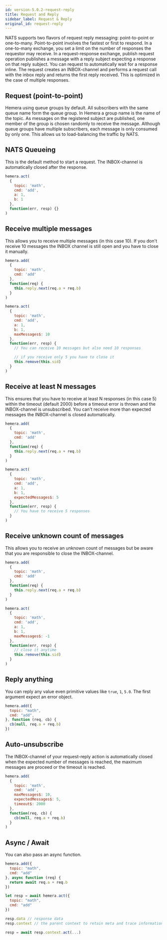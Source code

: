 ```yaml
---
id: version-5.0.2-request-reply
title: Request and Reply
sidebar_label: Request & Reply
original_id: request-reply
---
```


NATS supports two flavors of request reply messaging: point-to-point or one-to-many. Point-to-point involves the fastest or first to respond. In a one-to-many exchange, you set a limit on the number of responses the requestor may receive. In a request-response exchange, publish request operation publishes a message with a reply subject expecting a response on that reply subject. You can request to automatically wait for a response inline. The request creates an INBOX-channel and performs a request call with the inbox reply and returns the first reply received. This is optimized in the case of multiple responses.

## Request (point-to-point)

Hemera using queue groups by default. All subscribers with the same queue name form the queue group. In Hemera a group name is the name of the topic. As messages on the registered subject are published, one member of the group is chosen randomly to receive the message. Although queue groups have multiple subscribers, each message is only consumed by only one. This allows us to load-balancing the traffic by NATS.

## NATS Queueing

This is the default method to start a request. The INBOX-channel is automatically closed after the response.

```js
hemera.act(
  {
    topic: 'math',
    cmd: 'add',
    a: 1,
    b: 1
  },
  function(err, resp) {}
)
```

## Receive multiple messages

This allows you to receive multiple messages (in this case 10). If you don't receive 10 messages the INBOX channel is still open and you have to close it manually.

```js
hemera.add(
  {
    topic: 'math',
    cmd: 'add'
  },
  function(req) {
    this.reply.next(req.a + req.b)
  }
)

hemera.act(
  {
    topic: 'math',
    cmd: 'add',
    a: 1,
    b: 1,
    maxMessages$: 10
  },
  function(err, resp) {
    // You can receive 10 messages but also need 10 responses

    // if you receive only 5 you have to close it
    this.remove(this.sid)
  }
)
```

## Receive at least N messages

This ensures that you have to receive at least N responses (in this case 5) within the timeout (default 2000) before a timeout error is thrown and the INBOX-channel is unsubscribed. You can't receive more than expected messages the INBOX-channel is closed automatically.

```js
hemera.add(
  {
    topic: 'math',
    cmd: 'add'
  },
  function(req) {
    this.reply.next(req.a + req.b)
  }
)

hemera.act(
  {
    topic: 'math',
    cmd: 'add',
    a: 1,
    b: 1,
    expectedMessages$: 5
  },
  function(err, resp) {
    // You have to receive 5 responses
  }
)
```

## Receive unknown count of messages

This allows you to receive an unknown count of messages but be aware that you are responsible to close the INBOX-channel.

```js
hemera.add(
  {
    topic: 'math',
    cmd: 'add'
  },
  function(req) {
    this.reply.next(req.a + req.b)
  }
)

hemera.act(
  {
    topic: 'math',
    cmd: 'add',
    a: 1,
    b: 1,
    maxMessages$: -1
  },
  function(err, resp) {
    // close it anytime
    this.remove(this.sid)
  }
)
```

## Reply anything

You can reply any value even primitive values like `true`, `1`, `5.0`. The first argument expect an error object.

```js
hemera.add({
  topic: "math",
  cmd: "add",
}, function (req, cb) {
  cb(null, req.a + req.b)
})
```

## Auto-unsubscribe

The INBOX-channel of your request-reply action is automatically closed when the expected number of messages is reached, the maximum messages are proceed or the timeout is reached.

```js
hemera.add(
  {
    topic: 'math',
    cmd: 'add',
    maxMessages$: 10,
    expectedMessages$: 5,
    timeout$: 2000
  },
  function(req, cb) {
    cb(null, req.a + req.b)
  }
)
```

## Async / Await

You can also pass an async function.

```js
hemera.add({
  topic: "math",
  cmd: "add"
}, async function (req) {
  return await req.a + req.b
})

let resp = await hemera.act({
  topic: "math",
  cmd: "add"
})

resp.data // response data
resp.context // the parent context to retain meta and trace informations

resp = await resp.context.act(...)
```
